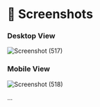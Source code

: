 # 📸 Screenshots

### Desktop View

![Screenshot (517)](https://github.com/user-attachments/assets/ffc98719-e6bc-4cb2-b125-e32e99f749a5)


### Mobile View

![Screenshot (518)](https://github.com/user-attachments/assets/5d6ce8d3-222d-46f1-8428-92428c921405)

...
